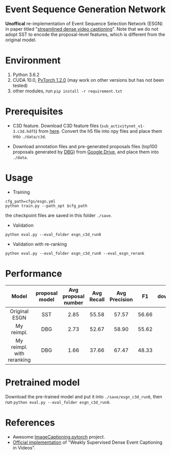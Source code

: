 # Event Sequence Generation Network
**Unoffical** re-implementation of Event Sequence Selection Network (ESGN) in paper titled "[streamlined dense video captioning](https://arxiv.org/abs/1904.03870v1)". Note that we do not adopt SST to encode the proposal-level features, which is different from the original model. 

# Environment
1. Python 3.6.2
2. CUDA 10.0, [PyTorch 1.2.0](https://pytorch.org/get-started/locally/) (may work on other versions but has not been tested)
3. other modules, run `pip install -r requirement.txt`

# Prerequisites
- C3D feature. Download C3D feature files (`sub_activitynet_v1-3.c3d.hdf5`) from [here](http://activity-net.org/challenges/2016/download.html#c3d). Convert the h5 file into npy files and place them into `./data/c3d`.

- Download annotation files and pre-generated proposals files (top100 proposals generated by [DBG](https://arxiv.org/pdf/1911.04127.pdf)) from [Google Drive](https://drive.google.com/drive/folders/1NSL7v7ax-9veJOcLxJpMzFyl5MTCUIUO?usp=sharing), and place them into `./data`. 

# Usage

- Training 
```
cfg_path=cfgs/esgn.yml
python train.py --path_opt $cfg_path
```
the checkpoint files are saved in this folder `./save`.

- Validation
```
python eval.py --eval_folder esgn_c3d_run0 
```

- Validation with re-ranking
```
python eval.py --eval_folder esgn_c3d_run0 --eval_esgn_rerank
```

# Performance
| Model | proposal model | Avg proposal number |Avg Recall | Avg Precision | F1| download |
|:---:|:---:|:---:|:---:|:---:|:---:|:---:|
| Original ESGN | SST            | 2.85 | 55.58 | 57.57 | 56.66 | |
| My reimpl. |  DBG              | 2.73 | 52.67 | 58.90 | 55.62 | [url](https://drive.google.com/drive/folders/10E0U2Mun0ymYXwDDMIstETu4SVmWdtmL?usp=sharing) |
|My reimpl. with reranking | DBG | 1.66 | 37.66 | 67.47 | 48.33 | |

# Pretrained model
Download the pre-trained model and put it into `./save/esgn_c3d_run0`, then run `python eval.py --eval_folder esgn_c3d_run0`.

# References
- Awesome [ImageCaptioning.pytorch](https://github.com/ruotianluo/ImageCaptioning.pytorch) project.
- [Official implementation](https://github.com/XgDuan/WSDEC) of "Weakly Supervised Dense Event Captioning in Videos".

